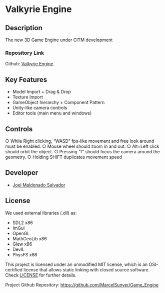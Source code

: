 # Valkyrie Engine

## Description

The new 3D Game Engine under CITM development

### Repository Link

Github: [Valkyrie Engine](https://github.com/Neffyer/Valkyrie_Engine).

## Key Features

 -  Model Import + Drag & Drop
 -  Texture Import
 -  GameObject hierarchy + Component Pattern
 -  Unity-like camera controls
 -  Editor tools (main menu and windows)

## Controls

○ While Right clicking, “WASD” fps-like movement and free look around must be enabled.
○ Mouse wheel should zoom in and out.
○ Alt+Left click should orbit the object.
○ Pressing “f” should focus the camera around the geometry.
○ Holding SHIFT duplicates movement speed

## Developer

 - [Joel Maldonado Salvador](https://github.com/neffyer)

## License

We used external libraries (.dll) as:

 - SDL2 x86
 - ImGui
 - OpenGL
 - MathGeoLib x86
 - Glew x86
 - DevIL
 - PhysFS x86

This project is licensed under an unmodified MIT license, which is an OSI-certified license that allows static linking with closed source software. Check [LICENSE](https://github.com/git/git-scm.com/blob/main/MIT-LICENSE.txt) for further details.

Project Github Repository: https://github.com/MarcelSunyer/Game_Engine
